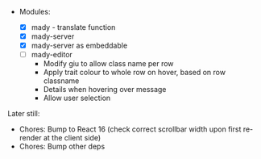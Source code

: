 - Modules:

  - [x] mady - translate function
  - [x] mady-server
  - [x] mady-server as embeddable
  - [ ] mady-editor
    - Modify giu to allow class name per row
    - Apply trait colour to whole row on hover, based on row classname
    - Details when hovering over message
    - Allow user selection

Later still:

- Chores: Bump to React 16 (check correct scrollbar width upon first re-render at the client side)
- Chores: Bump other deps
